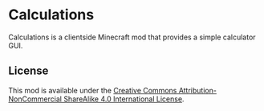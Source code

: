 # Calculations

Calculations is a clientside Minecraft mod that provides a simple calculator GUI.

## License

This mod is available under the [Creative Commons Attribution-NonCommercial ShareAlike 4.0 International License](https://creativecommons.org/licenses/by-nc-sa/4.0/legalcode).